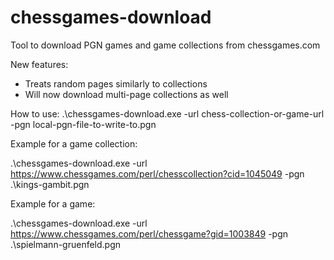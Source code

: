 # chessgames-download
Tool to download PGN games and game collections from chessgames.com

New features:
- Treats random pages similarly to collections
- Will now download multi-page collections as well

How to use:
.\chessgames-download.exe -url chess-collection-or-game-url -pgn local-pgn-file-to-write-to.pgn

Example for a game collection:


.\chessgames-download.exe -url https://www.chessgames.com/perl/chesscollection?cid=1045049 -pgn .\kings-gambit.pgn

Example for a game: 

.\chessgames-download.exe -url https://www.chessgames.com/perl/chessgame?gid=1003849 -pgn .\spielmann-gruenfeld.pgn
